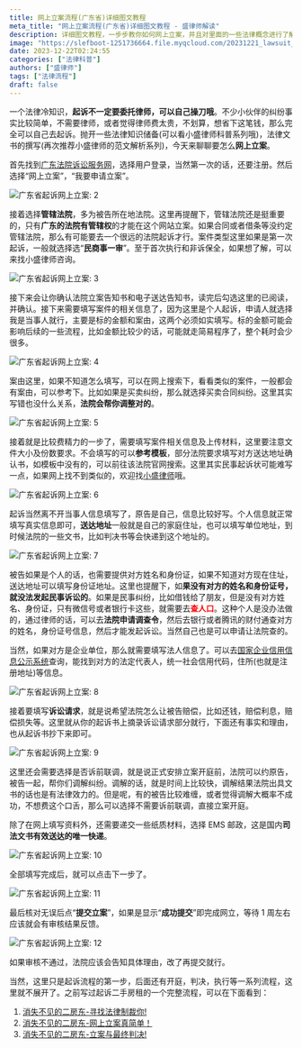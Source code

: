 ```yaml
---
title: 网上立案流程(广东省)详细图文教程
meta_title: "网上立案流程(广东省)详细图文教程 - 盛律师解读"
description: 详细图文教程，一步步教你如何网上立案，并且对里面的一些法律概念进行了解释，帮助普通个人也能快速跟着学会立案。强调了一些注意事项，比如起诉书的撰写，被告身份信息的获取等。
image: "https://slefboot-1251736664.file.myqcloud.com/20231221_lawsuit_step_1.png/webp"
date: 2023-12-22T02:24:55
categories: ["法律科普"]
authors: ["盛律师"]
tags: ["法律流程"]
draft: false
---
```


一个法律冷知识，**起诉不一定要委托律师，可以自己操刀哦**。不少小伙伴的纠纷事实比较简单，不需要律师，或者觉得律师费太贵，不划算，想省下这笔钱，那么完全可以自己去起诉。抛开一些法律知识储备(可以看小盛律师科普系列哦)，法律文书的撰写(再次推荐小盛律师的范文解析系列)，今天来聊聊要怎么**网上立案**。

首先找到[广东法院诉讼服务网](https://ssfw.gdcourts.gov.cn/web/home)，选择用户登录，当然第一次的话，还要注册。然后选择“网上立案”，“我要申请立案”。

![广东省起诉网上立案: 2](https://slefboot-1251736664.file.myqcloud.com/20231221_lawsuit_step_2.png)

接着选择**管辖法院**，多为被告所在地法院。这里再提醒下，管辖法院还是挺重要的，只有**广东的法院有管辖权**的才能在这个网站立案。如果合同或者借条等没约定管辖法院，那么有可能要去一个很远的法院起诉才行。案件类型这里如果是第一次起诉，一般就选择选“**民商事一审**”。至于首次执行和非诉保全，如果想了解，可以来找小盛律师咨询。

![广东省起诉网上立案: 3](https://slefboot-1251736664.file.myqcloud.com/20231221_lawsuit_step_3.png)

接下来会让你确认法院立案告知书和电子送达告知书，读完后勾选这里的已阅读，并确认。接下来需要填写案件的相关信息了，因为这里是个人起诉，申请人就选择我是当事人就行，主要是标的金额和案由，这两个必须如实填写。标的金额可能会影响后续的一些流程，比如金额比较少的话，可能就走简易程序了，整个耗时会少很多。

![广东省起诉网上立案: 4](https://slefboot-1251736664.file.myqcloud.com/20231221_lawsuit_step_4.png)

案由这里，如果不知道怎么填写，可以在网上搜索下，看看类似的案件，一般都会有案由，可以参考下。比如如果是买卖纠纷，那么就选择买卖合同纠纷。这里其实写错也没什么关系，**法院会帮你调整对的**。

![广东省起诉网上立案: 5](https://slefboot-1251736664.file.myqcloud.com/20231221_lawsuit_step_5.png)

接着就是比较费精力的一步了，需要填写案件相关信息及上传材料，这里要注意文件大小及份数要求。不会填写的可以**参考模板**，部分法院要求填写对方送达地址确认书，如模板中没有的，可以前往该法院官网搜索。这里其实民事起诉状可能难写一点，如果网上找不到类似的，欢迎找[小盛律师](https://selfboot.cn/links)哦。

![广东省起诉网上立案: 6](https://slefboot-1251736664.file.myqcloud.com/20231221_lawsuit_step_6.png)

起诉当然离不开当事人信息填写了，原告是自己，信息比较好写。个人信息就正常填写真实信息即可，**送达地址**一般就是自己的家庭住址，也可以填写单位地址，到时候法院的一些文书，比如判决书等会快递到这个地址的。

![广东省起诉网上立案: 7](https://slefboot-1251736664.file.myqcloud.com/20231221_lawsuit_step_7.png)

被告如果是个人的话，也需要提供对方姓名和身份证，如果不知道对方现在住址，送达地址可以填写身份证地址。这里也提醒下，如**果没有对方的姓名和身份证号，就没法发起民事诉讼的**。如果是民事纠纷，比如借钱给了朋友，但是没有对方姓名、身份证，只有微信号或者银行卡这些，就需要去<span style='color:red'>**查人口**</span>。这种个人是没办法做的，通过律师的话，可以去**法院申请调查令**，然后去银行或者腾讯的财付通查对方的姓名，身份证号信息，然后才能发起诉讼。当然自己也是可以申请让法院查的。

当然，如果对方是企业单位，那么就需要填写法人信息了。可以去[国家企业信用信息公示系统](https://gsxt.amr.gd.gov.cn/#/index)查询，能找到对方的法定代表人，统一社会信用代码，住所(也就是注册地址)等信息。

![广东省起诉网上立案: 8](https://slefboot-1251736664.file.myqcloud.com/20231221_lawsuit_step_8.png)

接着要填写**诉讼请求**，就是说希望法院怎么让被告赔偿，比如还钱，赔偿利息，赔偿损失等。这里就从你的起诉书上摘录诉讼请求部分就行，下面还有事实和理由，也从起诉书抄下来即可。

![广东省起诉网上立案: 9](https://slefboot-1251736664.file.myqcloud.com/20231221_lawsuit_step_9.png)

这里还会需要选择是否诉前联调，就是说正式安排立案开庭前，法院可以约原告，被告一起，帮你们调解纠纷。调解的话，就是时间上比较快，调解结果法院出具文书的话也是有法律效力的。但是呢，有的被告比较难缠，或者觉得调解大概率不成功，不想费这个口舌，那么可以选择不需要诉前联调，直接立案开庭。

除了在网上填写资料外，还需要递交一些纸质材料，选择 EMS 邮政，这是国内**司法文书有效送达的唯一快递**。

![广东省起诉网上立案: 10](https://slefboot-1251736664.file.myqcloud.com/20231221_lawsuit_step_10.png)

全部填写完成后，就可以点击下一步了。

![广东省起诉网上立案: 11](https://slefboot-1251736664.file.myqcloud.com/20231221_lawsuit_step_11.png)

最后核对无误后点“**提交立案**”，如果是显示“**成功提交**”即完成网立，等待 1 周左右应该就会有审核结果反馈。

![广东省起诉网上立案: 12](https://slefboot-1251736664.file.myqcloud.com/20231221_lawsuit_step_12.png)

如果审核不通过，法院应该会告知具体理由，改了再提交就行。

当然，这里只是起诉流程的第一步，后面还有开庭，判决，执行等一系列流程，这里就不展开了。之前写过起诉二手房租的一个完整流程，可以在下面看到：

1. [消失不见的二房东-寻找法律制裁你!](https://selfboot.cn/2019/10/01/self_rent_pre/)
2. [消失不见的二房东-网上立案真简单！](https://selfboot.cn/2019/11/01/self_rent_do/)
3. [消失不见的二房东-立案与最终判决!](https://selfboot.cn/2019/11/02/self-rent-done/)
